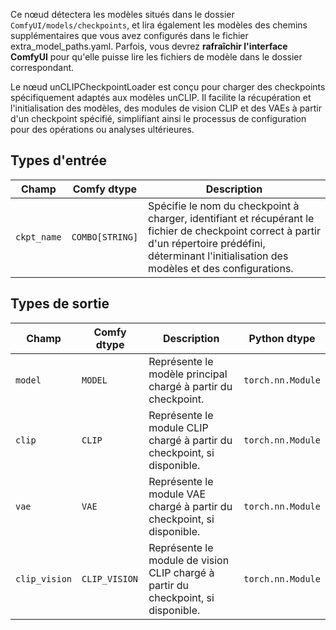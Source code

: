 Ce nœud détectera les modèles situés dans le dossier `ComfyUI/models/checkpoints`, 
et lira également les modèles des chemins supplémentaires que vous avez configurés dans le fichier extra_model_paths.yaml. 
Parfois, vous devrez **rafraîchir l'interface ComfyUI** pour qu'elle puisse lire les fichiers de modèle dans le dossier correspondant.


Le nœud unCLIPCheckpointLoader est conçu pour charger des checkpoints spécifiquement adaptés aux modèles unCLIP. Il facilite la récupération et l'initialisation des modèles, des modules de vision CLIP et des VAEs à partir d'un checkpoint spécifié, simplifiant ainsi le processus de configuration pour des opérations ou analyses ultérieures.
## Types d'entrée

| Champ      | Comfy dtype       | Description                                                                       |
|------------|-------------------|-----------------------------------------------------------------------------------|
| `ckpt_name`| `COMBO[STRING]`    | Spécifie le nom du checkpoint à charger, identifiant et récupérant le fichier de checkpoint correct à partir d'un répertoire prédéfini, déterminant l'initialisation des modèles et des configurations. |

## Types de sortie

| Champ       | Comfy dtype   | Description                                                              | Python dtype         |
|-------------|---------------|--------------------------------------------------------------------------|---------------------|
| `model`     | `MODEL`       | Représente le modèle principal chargé à partir du checkpoint.                   | `torch.nn.Module`   |
| `clip`      | `CLIP`        | Représente le module CLIP chargé à partir du checkpoint, si disponible.      | `torch.nn.Module`   |
| `vae`       | `VAE`         | Représente le module VAE chargé à partir du checkpoint, si disponible.        | `torch.nn.Module`   |
| `clip_vision`| `CLIP_VISION` | Représente le module de vision CLIP chargé à partir du checkpoint, si disponible.| `torch.nn.Module`   |
